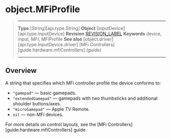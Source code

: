 # object.MFiProfile

> --------------------- ------------------------------------------------------------------------------------------
> __Type__              [String][api.type.String]
> __Object__            [InputDevice][api.type.InputDevice]
> __Revision__          [REVISION_LABEL](REVISION_URL)
> __Keywords__          device, input, MFi, MFiProfile
> __See also__          [object.driver][api.type.InputDevice.driver]
>                       [MFi Controllers][guide.hardware.mfiControllers] _(guide)_
> --------------------- ------------------------------------------------------------------------------------------

## Overview

A string that specifies which MFi controller profile the device conforms to:

* `"gamepad"` &mdash; basic gamepads.
* `"extendedGamepad"` &mdash; gamepads with two thumbsticks and additional shoulder buttons/axes.
* `"microGamepad"` &mdash; Apple TV Remote.
* `nil` &mdash; non-MFi devices.

For more details on control layouts, see the [MFi Controllers][guide.hardware.mfiControllers] guide.